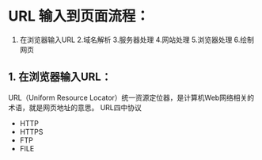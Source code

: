 # URL 输入到页面流程：

1. 在浏览器输入URL
2.域名解析
3.服务器处理
4.网站处理
5.浏览器处理
6.绘制网页
## 1. 在浏览器输入URL：

URL（Uniform Resource Locator）统一资源定位器，是计算机Web网络相关的术语，就是网页地址的意思。
URL四中协议

- HTTP
- HTTPS
- FTP
- FILE
